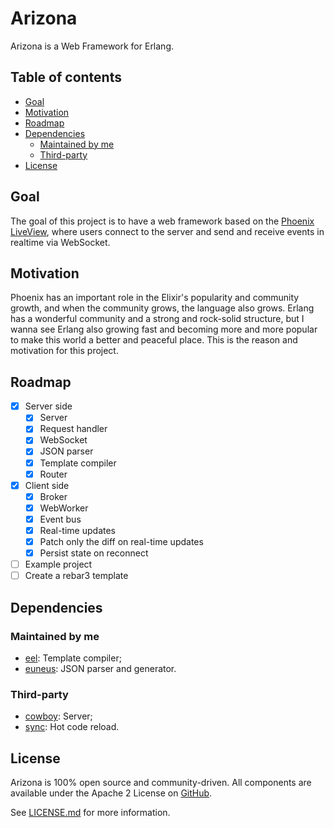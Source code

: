 # Arizona

Arizona is a Web Framework for Erlang.

## Table of contents

- [Goal](#goal)
- [Motivation](#motivation)
- [Roadmap](#roadmap)
- [Dependencies](#dependencies)
    - [Maintained by me](#maintained-by-me)
    - [Third-party](#third-party)
- [License](#license)

## Goal

The goal of this project is to have a web framework based on the [Phoenix LiveView](https://hexdocs.pm/phoenix_live_view/Phoenix.LiveView.html), where users connect to the server and send and receive events in realtime via WebSocket.

## Motivation

Phoenix has an important role in the Elixir's popularity and community growth, and when the community grows, the language also grows. Erlang has a wonderful community and a strong and rock-solid structure, but I wanna see Erlang also growing fast and becoming more and more popular to make this world a better and peaceful place. This is the reason and motivation for this project.

## Roadmap

- [X] Server side
    - [X] Server
    - [X] Request handler
    - [X] WebSocket
    - [X] JSON parser
    - [X] Template compiler
    - [X] Router
- [X] Client side
    - [X] Broker
    - [X] WebWorker
    - [X] Event bus
    - [X] Real-time updates
    - [X] Patch only the diff on real-time updates
    - [X] Persist state on reconnect
- [ ] Example project
- [ ] Create a rebar3 template

## Dependencies

### Maintained by me

- [eel](https://github.com/williamthome/eel): Template compiler;
- [euneus](https://github.com/williamthome/euneus): JSON parser and generator.

### Third-party

- [cowboy](https://github.com/ninenines/cowboy): Server;
- [sync](https://github.com/rustyio/sync.git): Hot code reload.

## License

Arizona is 100% open source and community-driven. All components are available under the Apache 2 License on [GitHub](https://github.com/spawnfest/arizona).

See [LICENSE.md](LICENSE.md) for more information.
